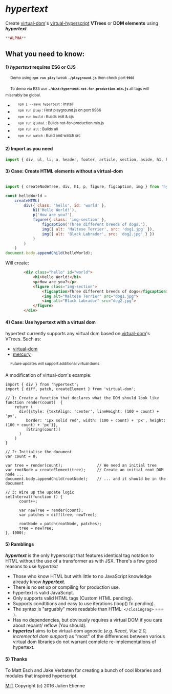 # _hypertext_

Create [virtual-dom](https://github.com/Matt-Esch/virtual-dom)'s [virtual-hyperscript](https://github.com/Raynos/virtual-hyperscript) **VTrees** or **DOM elements** using **_hypertext_**


```php
**ALPHA**
```


## What you need to know:
#### **1**) _hypertext_ requires ES6 or CJS

&nbsp;&nbsp;&nbsp;&nbsp;<sup>Demo using **```npm run play```** tweak **```./playground.js```** then check port **`9966`**</sup>

&nbsp;&nbsp;&nbsp;&nbsp;<sup>To demo via ES5 use **```./dist/hypertext-not-for-production.min.js```** all tags will miserably be global.</sup>

- &nbsp;&nbsp;&nbsp;&nbsp;<sup>```npm i --save hypertext``` : Install</sup>
- &nbsp;&nbsp;&nbsp;&nbsp;<sup>```npm run play``` : Host playground.js on port 9966</sup>
- &nbsp;&nbsp;&nbsp;&nbsp;<sup>```npm run build``` : Builds es6 & cjs</sup>
- &nbsp;&nbsp;&nbsp;&nbsp;<sup>```npm run global``` : Builds not-for-production.min.js</sup>
- &nbsp;&nbsp;&nbsp;&nbsp;<sup>```npm run all``` : Builds all</sup>
- &nbsp;&nbsp;&nbsp;&nbsp;<sup>```npm run watch``` : Build and watch src</sup>

#### **2**) Import as you need
```javascript 
import { div, ul, li, a, header, footer, article, section, aside, h1, h3} from 'hypertext';
```
#### **3**) Case: Create HTML elements without a virtual-dom
```javascript 

import { createNodeTree, div, h1, p, figure, figcaption, img } from 'hypertext';

const helloWorld =
	createHTML(
		div({ class: 'hello', id: 'world' },
			h1('Hello World!'),
			p('How are you?'),
			figure({ class: 'img-section' },
				figcaption('Three different breeds of dogs.'),
				img({ alt: 'Maltese Terrier', src: 'dog1.jpg' }),
				img({ alt: 'Black Labrador', src: 'dog2.jpg' } })
			)
		)
	)
document.body.appendChild(helloWorld);
```
Will create: 
```html 
        <div class="hello" id="world">
            <h1>Hello World!</h1>
            <p>How are you?</p>
            <figure class="img-section">
                <figcaption>Three different breeds of dogs</figcaption>
                <img alt="Maltese Terrier" src="dog1.jpg">
                <img alt="Black Labrador" src="dog2.jpg">
            </figure>
        </div>
```
#### **4**) Case: Use hypertext with a virtual dom

hypertext currently supports any virtual dom based on [virtual-dom](https://github.com/Matt-Esch/virtual-dom)'s VTrees.
Such as: 
- [virtual-dom](https://github.com/Matt-Esch/virtual-dom)
- [mercury](https://github.com/Raynos/mercury)

&nbsp;&nbsp;&nbsp;&nbsp;<sup>Future updates will support additional virtual doms</sup>

A modification of virtual-dom's example:
```
import { div } from 'hypertext';
import { diff, patch, createElement } from 'virtual-dom';

// 1: Create a function that declares what the DOM should look like
function render(count)  {
    return ( 
      div({style: {textAlign: 'center', lineHeight: (100 + count) + 'px',
         border: '1px solid red', width: (100 + count) + 'px', height: (100 + count) + 'px'}}, 
         [String(count)]
      )
    )
}

// 2: Initialise the document
var count = 0;

var tree = render(count);               // We need an initial tree
var rootNode = createElement(tree);     // Create an initial root DOM node ...
document.body.appendChild(rootNode);    // ... and it should be in the document

// 3: Wire up the update logic
setInterval(function () {
      count++;

      var newTree = render(count);
      var patches = diff(tree, newTree);
      
      rootNode = patch(rootNode, patches);
      tree = newTree;
}, 1000);
```
#### **5**) Ramblings

**_hypertext_** is the only hyperscript that features identical tag notation to HTML without the use of a transformer as with JSX.
There's a few good reasons to use _hypertext_
- Those who know HTML but with little to no JavaScript knowledge already know **_hypertext_**.
- There is no set up or compiling for production use.
- hypertext is valid JavaScript.
- Only supports valid HTML tags (Custom HTML pending).
- Supports condtitions and easy to use iterations (loop() fn pending).
- The syntax is "arguably" more readable than HTML: ```</closingTag>``` === ```)```.
- Has no dependencies, but obviously requires a virtual DOM if you care about repaint/ reflow (You should).
- **_hypertext_** aims to be virtual-dom agnostic (_e.g. React, Vue 2.0, incremental dom support_) as "most" of 
the differences between various virtual dom libraries do not warrant complete re-implementations of hypertext.

#### **5**) Thanks

To Matt Esch and Jake Verbaten for creating a bunch of cool libraries and modules that inspired hyperscript.

[MIT](https://github.com/julienetie/hypertext/blob/master/LICENSE)
Copyright (c) 2016 Julien Etienne
